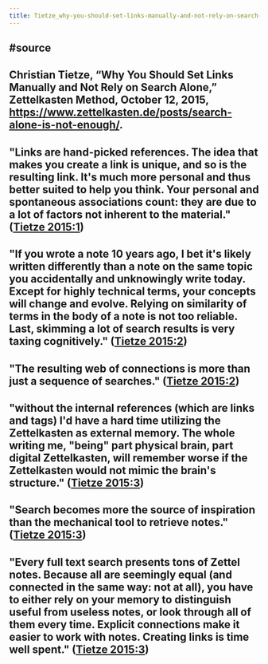 ```yaml
---
title: Tietze_why-you-should-set-links-manually-and-not-rely-on-search-alone
---
```


## #source 

## Christian Tietze, “Why You Should Set Links Manually and Not Rely on Search Alone,” Zettelkasten Method, October 12, 2015, https://www.zettelkasten.de/posts/search-alone-is-not-enough/.

## "Links are hand-picked references. The idea that makes you create a link is unique, and so is the resulting link. It's much more personal and thus better suited to help you think. Your personal and spontaneous associations count: they are due to a lot of factors not inherent to the material." ([Tietze 2015:1](zotero://open-pdf/library/items/SKFNPNMC?page=1))

## "If you wrote a note 10 years ago, I bet it's likely written differently than a note on the same topic you accidentally and unknowingly write today. Except for highly technical terms, your concepts will change and evolve. Relying on similarity of terms in the body of a note is not too reliable. Last, skimming a lot of search results is very taxing cognitively." ([Tietze 2015:2](zotero://open-pdf/library/items/SKFNPNMC?page=2))

## "The resulting web of connections is more than just a sequence of searches." ([Tietze 2015:2](zotero://open-pdf/library/items/SKFNPNMC?page=2))

## "without the internal references (which are links and tags) I'd have a hard time utilizing the Zettelkasten as external memory. The whole writing me, "being" part physical brain, part digital Zettelkasten, will remember worse if the Zettelkasten would not mimic the brain's structure." ([Tietze 2015:3](zotero://open-pdf/library/items/SKFNPNMC?page=3))

## "Search becomes more the source of inspiration than the mechanical tool to retrieve notes." ([Tietze 2015:3](zotero://open-pdf/library/items/SKFNPNMC?page=3))

## "Every full text search presents tons of Zettel notes. Because all are seemingly equal (and connected in the same way: not at all), you have to either rely on your memory to distinguish useful from useless notes, or look through all of them every time. Explicit connections make it easier to work with notes. Creating links is time well spent." ([Tietze 2015:3](zotero://open-pdf/library/items/SKFNPNMC?page=3))

